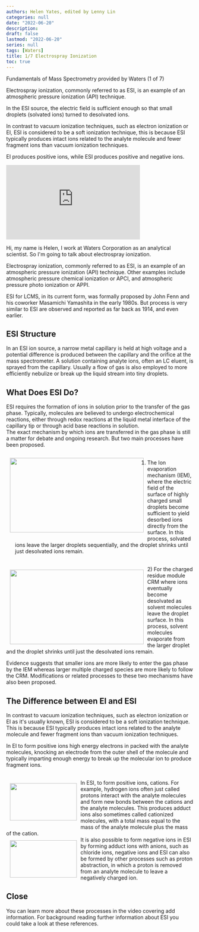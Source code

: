 ```yaml
---
authors: Helen Yates, edited by Lenny Lin
categories: null
date: "2022-06-20"
description: 
draft: false
lastmod: "2022-06-20"
series: null
tags: [Waters]
title: 1/7 Electrospray Ionization 
toc: true
---
```

Fundamentals of Mass Spectrometry provided by Waters (1 of 7)  

Electrospray ionization, commonly referred to as ESI, is an example of an atmospheric pressure ionization (API) technique.  

In the ESI source, the electric field is sufficient enough so that small droplets (solvated ions) turned to desolvated ions.  

In contrast to vacuum ionization techniques, such as electron ionization or EI, ESI is considered to be a soft ionization technique, this is because ESI typically produces intact ions related to the analyte molecule and fewer fragment ions than vacuum ionization techniques.  

EI produces positive ions, while ESI produces positive and negative ions.  

<iframe width="360" height="200" src="https://www.youtube.com/embed/9AWBAI-Owzk?list=PL6yA4jv5tA-k9_2NVxm5jlzpZV_aW59DT" title="Fundamentals of Mass Spectrometry (MS) (1 of 7) - Electrospray Ionisation" frameborder="0" allow="accelerometer; autoplay; clipboard-write; encrypted-media; gyroscope; picture-in-picture" allowfullscreen></iframe>

<!--more-->

Hi, my name is Helen, I work at Waters Corporation as an analytical scientist. So I'm going to talk about electrospray ionization.  

Electrospray ionization, commonly referred to as ESI, is an example of an atmospheric pressure ionization (API) technique. Other examples include atmospheric pressure chemical ionization or APCI, and atmospheric pressure photo ionization or APPI. 

ESI for LCMS, in its current form, was formally proposed by John Fenn and his coworker Masamichi Yamashita in the early 1980s. But process is very similar to ESI are observed and reported as far back as 1914, and even earlier.   

## ESI Structure  

In an ESI ion source, a narrow metal capillary is held at high voltage and a potential difference is produced between the capillary and the orifice at the mass spectrometer.  A solution containing analyte ions, often an LC eluent, is sprayed from the capillary. Usually a flow of gas is also employed to more efficiently nebulize or break up the liquid stream into tiny droplets.  

## What Does ESI Do?

ESI requires the formation of ions in solution prior to the transfer of the gas phase. Typically, molecules are believed to undergo electrochemical reactions, either through redox reactions at the liquid metal interface of the capillary tip or through acid base reactions in solution.   
The exact mechanism by which ions are transferred in the gas phase is still a matter for debate and ongoing research. But two main processes have been proposed.   
<br>
<img width ="360" height= "200" src = "/docs/images/Screenshot 2022-06-20 191340.png" style ="float: left" HSPACE="10" VSPACE="10"/>
1) The Ion evaporation mechanism (IEM), where the electric field of the surface of highly charged small droplets become sufficient to yield desorbed ions directly from the surface. In this process, solvated ions leave the larger droplets sequentially, and the droplet shrinks until just desolvated ions remain.

<br>
<img width ="360" height= "200" src = "/docs/images/Screenshot 2022-06-20 191511.png" style ="float: left" HSPACE="10" VSPACE="10"/>
2) For the charged residue module CRM where ions eventually become desolvated as solvent molecules leave the droplet surface. In this process, solvent molecules evaporate from the larger droplet and the droplet shrinks until just the desolvated ions remain.   

Evidence suggests that smaller ions are more likely to enter the gas phase by the IEM whereas larger multiple charged species are more likely to follow the CRM.  Modifications or related processes to these two mechanisms have also been proposed. 


## The Difference between EI and ESI
In contrast to vacuum ionization techniques, such as electron ionization or EI as it's usually known, ESI is considered to be a soft ionization technique. This is because ESI typically produces intact ions related to the analyte molecule and fewer fragment ions than vacuum ionization techniques.

In EI to form positive ions high energy electrons in packed with the analyte molecules, knocking an electrode from the outer shell of the molecule and typically imparting enough energy to break up the molecular ion to produce fragment ions.  

<br>  
<img width ="180" height= "100" src = "/docs/images/Screenshot 2022-06-20 185053.png" style ="float: left" HSPACE="10" VSPACE="10"/>
In ESI, to form positive ions, cations. For example, hydrogen ions often just called protons interact with the analyte molecules and form new bonds between the cations and the analyte molecules. This produces adduct ions also sometimes called cationized molecules, with a total mass equal to the mass of the analyte molecule plus the mass of the cation.  

<br>  
<img width ="180" height= "100" src = "/docs/images/Screenshot 2022-06-20 190454.png" style ="float: left" HSPACE="10" VSPACE="10"/>
It is also possible to form negative ions in ESI by forming adduct ions with anions, such as chloride ions, negative ions and ESI can also be formed by other processes such as proton abstraction, in which a proton is removed from an analyte molecule to leave a negatively charged ion.  


## Close
You can learn more about these processes in the video covering add information. For background reading further information about ESI you could take a look at these references.